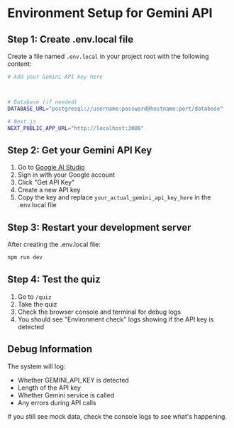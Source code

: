 # Environment Setup for Gemini API

## Step 1: Create .env.local file

Create a file named `.env.local` in your project root with the following content:

```bash
# Add your Gemini API key here



# Database (if needed)
DATABASE_URL="postgresql://username:password@hostname:port/database"

# Next.js
NEXT_PUBLIC_APP_URL="http://localhost:3000"
```

## Step 2: Get your Gemini API Key

1. Go to [Google AI Studio](https://aistudio.google.com/)
2. Sign in with your Google account
3. Click "Get API Key" 
4. Create a new API key
5. Copy the key and replace `your_actual_gemini_api_key_here` in the .env.local file

## Step 3: Restart your development server

After creating the .env.local file:

```bash
npm run dev
```

## Step 4: Test the quiz

1. Go to `/quiz`
2. Take the quiz
3. Check the browser console and terminal for debug logs
4. You should see "Environment check" logs showing if the API key is detected

## Debug Information

The system will log:
- Whether GEMINI_API_KEY is detected
- Length of the API key
- Whether Gemini service is called
- Any errors during API calls

If you still see mock data, check the console logs to see what's happening.
